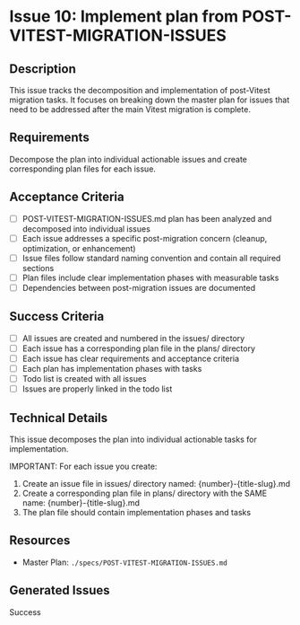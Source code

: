 # Issue 10: Implement plan from POST-VITEST-MIGRATION-ISSUES

## Description
This issue tracks the decomposition and implementation of post-Vitest migration tasks. It focuses on breaking down the master plan for issues that need to be addressed after the main Vitest migration is complete.

## Requirements
Decompose the plan into individual actionable issues and create corresponding plan files for each issue.

## Acceptance Criteria
- [ ] POST-VITEST-MIGRATION-ISSUES.md plan has been analyzed and decomposed into individual issues
- [ ] Each issue addresses a specific post-migration concern (cleanup, optimization, or enhancement)
- [ ] Issue files follow standard naming convention and contain all required sections
- [ ] Plan files include clear implementation phases with measurable tasks
- [ ] Dependencies between post-migration issues are documented

## Success Criteria
- [ ] All issues are created and numbered in the issues/ directory
- [ ] Each issue has a corresponding plan file in the plans/ directory
- [ ] Each issue has clear requirements and acceptance criteria
- [ ] Each plan has implementation phases with tasks
- [ ] Todo list is created with all issues
- [ ] Issues are properly linked in the todo list

## Technical Details
This issue decomposes the plan into individual actionable tasks for implementation.

IMPORTANT: For each issue you create:
1. Create an issue file in issues/ directory named: {number}-{title-slug}.md
2. Create a corresponding plan file in plans/ directory with the SAME name: {number}-{title-slug}.md
3. The plan file should contain implementation phases and tasks

## Resources
- Master Plan: `./specs/POST-VITEST-MIGRATION-ISSUES.md`

## Generated Issues

Success
